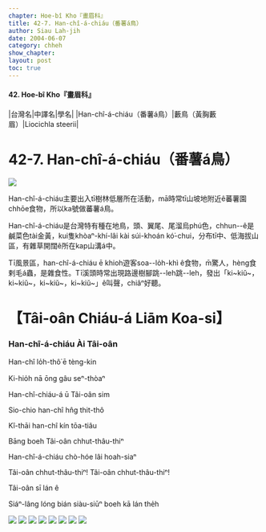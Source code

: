 ```yaml
---
chapter: Hoe-bî Kho『畫眉科』
title: 42-7. Han-chî-á-chiáu（番薯á鳥）
author: Siau Lah-jih
date: 2004-06-07    
category: chheh
show_chapter: 
layout: post
toc: true
---
```


#### 42. Hoe-bî Kho『畫眉科』


|台灣名|中譯名|學名|
|Han-chî-á-chiáu（番薯á鳥）|藪鳥（黃胸藪眉）|Liocichla steerii| 


# 42-7. Han-chî-á-chiáu（番薯á鳥）

![](../too5/42/42-7-5.Han-chî-á-chiáu.jpg)


Han-chî-á-chiáu主要出入tī樹林低層所在活動，mā時常tī山坡地附近ê蕃薯園chhōe食物，所以ka號做蕃薯á鳥。

Han-chî-á-chiáu是台灣特有種在地鳥，頭、翼尾、尾溜烏phú色，chhun--ê是鹹菜色tài金黃，kui隻khòaⁿ-khí-lâi kài súi-khoán kó͘-chui，分布tī中、低海拔山區，有雜草開闊ê所在kap山溝á中。

Tī風景區，han-chî-á-chiáu ē khioh遊客soa--lo̍h-khì ê食物，m̄驚人，hèng食剌毛á蟲，是雜食性。Tī溪頭時常出現路邊樹腳跳--leh跳--leh，發出「ki~kiŭ~，ki~kiŭ~，ki~kiŭ~，ki~kiŭ~」ê叫聲，chiâⁿ好聽。




# 【Tâi-oân Chiáu-á Liām Koa-si】

### **Han-chî-á-chiáu Ài Tâi-oân**


Han-chî lo̍h-thô͘ ē tèng-kin

Ki-hio̍h nā ōng gâu seⁿ-thòaⁿ

Han-chî-chiáu-á ū Tâi-oân sim

Sio-chio han-chî hn̂g thit-thô

Kî-thāi han-chî kín tōa-tiâu

Bāng boeh Tâi-oân chhut-thâu-thiⁿ

Han-chî-á-chiáu chò-hóe lâi hoah-siaⁿ

Tâi-oân chhut-thâu-thiⁿ! Tâi-oân chhut-thâu-thiⁿ!

Tâi-oân sī lán ê

Siáⁿ-lâng lóng bián siàu-siūⁿ boeh kā lán the̍h



![](../too5/42/42-7-8.Han-chî-á-chiáu.jpg)
![](../too5/42/42-7-9.Han-chî-á-chiáu.jpg)
![](../too5/42/42-7-7.Han-chî-á-chiáu.jpg)
![](../too5/42/42-7-6.Han-chî-á-chiáu.jpg)
![](../too5/42/42-7-4.Han-chî-á-chiáu.jpg)
![](../too5/42/42-7-3.Han-chî-á-chiáu.jpg)
![](../too5/42/42-7-2.Han-chî-á-chiáu.jpg)
![](../too5/42/42-7-1.Han-chî-á-chiáu.jpg)







